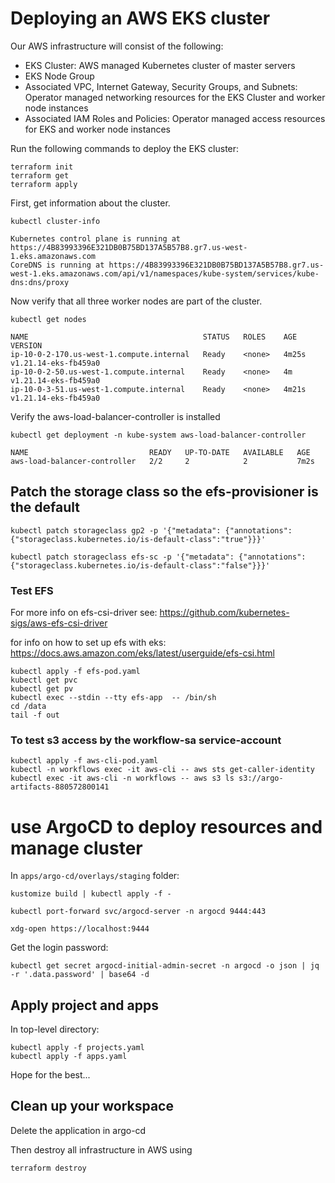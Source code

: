 # Deploying an AWS EKS cluster
Our AWS infrastructure will consist of the following:

- EKS Cluster: AWS managed Kubernetes cluster of master servers
- EKS Node Group
- Associated VPC, Internet Gateway, Security Groups, and Subnets: Operator managed networking resources for the EKS Cluster and worker node instances
- Associated IAM Roles and Policies: Operator managed access resources for EKS and worker node instances

Run the following commands to deploy the EKS cluster:
```
terraform init
terraform get
terraform apply
```


First, get information about the cluster.
```
kubectl cluster-info

Kubernetes control plane is running at https://4B83993396E321DB0B75BD137A5B57B8.gr7.us-west-1.eks.amazonaws.com
CoreDNS is running at https://4B83993396E321DB0B75BD137A5B57B8.gr7.us-west-1.eks.amazonaws.com/api/v1/namespaces/kube-system/services/kube-dns:dns/proxy
```

Now verify that all three worker nodes are part of the cluster.
```
kubectl get nodes

NAME                                       STATUS   ROLES    AGE     VERSION
ip-10-0-2-170.us-west-1.compute.internal   Ready    <none>   4m25s   v1.21.14-eks-fb459a0
ip-10-0-2-50.us-west-1.compute.internal    Ready    <none>   4m      v1.21.14-eks-fb459a0
ip-10-0-3-51.us-west-1.compute.internal    Ready    <none>   4m21s   v1.21.14-eks-fb459a0
```


Verify the aws-load-balancer-controller is installed
```
kubectl get deployment -n kube-system aws-load-balancer-controller

NAME                           READY   UP-TO-DATE   AVAILABLE   AGE
aws-load-balancer-controller   2/2     2            2           7m2s
```

## Patch the storage class so the efs-provisioner is the default
```
kubectl patch storageclass gp2 -p '{"metadata": {"annotations":{"storageclass.kubernetes.io/is-default-class":"true"}}}'

kubectl patch storageclass efs-sc -p '{"metadata": {"annotations":{"storageclass.kubernetes.io/is-default-class":"false"}}}'

```
### Test EFS
For more info on efs-csi-driver see:
https://github.com/kubernetes-sigs/aws-efs-csi-driver

for info on how to set up efs with eks:
https://docs.aws.amazon.com/eks/latest/userguide/efs-csi.html

```
kubectl apply -f efs-pod.yaml
kubectl get pvc
kubectl get pv
kubectl exec --stdin --tty efs-app  -- /bin/sh
cd /data
tail -f out
```

### To test s3 access by the workflow-sa service-account
```
kubectl apply -f aws-cli-pod.yaml
kubectl -n workflows exec -it aws-cli -- aws sts get-caller-identity                
kubectl exec -it aws-cli -n workflows -- aws s3 ls s3://argo-artifacts-880572800141
```

# use ArgoCD to deploy resources and manage cluster
In ```apps/argo-cd/overlays/staging``` folder:
```
kustomize build | kubectl apply -f -

kubectl port-forward svc/argocd-server -n argocd 9444:443

xdg-open https://localhost:9444
```

Get the login password:
```
kubectl get secret argocd-initial-admin-secret -n argocd -o json | jq -r '.data.password' | base64 -d
```

## Apply project and apps
In top-level directory:
```
kubectl apply -f projects.yaml
kubectl apply -f apps.yaml
```

Hope for the best...


## Clean up your workspace

Delete the application in argo-cd

Then destroy all infrastructure in AWS using
```
terraform destroy
```



